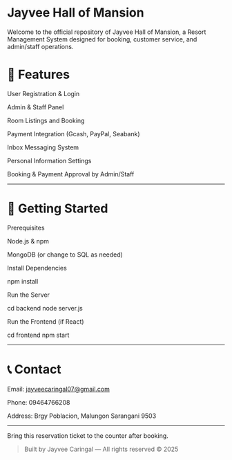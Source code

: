 # Jayvee Hall of Mansion

Welcome to the official repository of Jayvee Hall of Mansion, a Resort Management System designed for booking, customer service, and admin/staff operations.

# 🌴 Features

User Registration & Login

Admin & Staff Panel

Room Listings and Booking

Payment Integration (Gcash, PayPal, Seabank)

Inbox Messaging System

Personal Information Settings

Booking & Payment Approval by Admin/Staff


---

# 🚀 Getting Started

Prerequisites

Node.js & npm

MongoDB (or change to SQL as needed)


Install Dependencies

npm install

Run the Server

cd backend
node server.js

Run the Frontend (if React)

cd frontend
npm start


---

# 📞 Contact

Email: jayveecaringal07@gmail.com

Phone: 09464766208

Address: Brgy Poblacion, Malungon Sarangani 9503



---

Bring this reservation ticket to the counter after booking.

> Built by Jayvee Caringal — All rights reserved © 2025



# 
